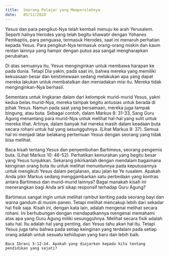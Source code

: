 ```yaml
---
title:  Seorang Pelajar yang Memperolehnya
date:   05/11/2020
---
```


Yesus dan para pengikut-Nya telah kembali menuju ke arah Yerusalem. Seperti halnya Herodes yang telah begitu khawatir dengan Yohanes Pembaptis, para penguasa, termasuk Herodes, saat ini menaruh perhatian kepada Yesus. Para pengikut-Nya termasuk orang-orang miskin dan kaum rentan lainnya yang hampir dengan putus asa sangat mengharapkan perubahan.

Di atas semuanya itu, Yesus menginginkan untuk membawa harapan ke pada dunia. Tetapi Dia yakin, pada saat ini, bahwa mereka yang memiliki kekuasaan besar dan keistimewaan sedang melakukan apa yang dapat mereka lakukan untuk membatalkan dan meniadakan misi itu. Mereka tidak menginginkan-Nya berhasil.

Sementara untuk lingkaran dalam dari kelompok murid-murid Yesus, yakni kedua belas murid-Nya, mereka tampak begitu antusias untuk berada di pihak Yesus. Namun pada saat yang bersamaan, mereka juga tampak bingung, atau buta. Sebagai contoh, dalam Markus 8: 31-33, Sang Guru Agung menantang para murid-Nya untuk melihat hal-hal yang sulit untuk mereka lihat. Artinya, dalam banyak hal mereka masih dalam keadaan buta secara rohani untuk hal yang sesungguhnya. (Lihat Markus 8: 37). Semua hal ini menjadi latar belakang pertemuan Yesus dengan seorang yang tidak bisa melihat. 

Baca kisah tentang Yesus dan penyembuhan Bartimeus, seorang pengemis buta. (Lihat Markus 10: 46-52). Perhatikan kemurahan yang begitu besar yang Yesus tunjukkan. Sekarang pikirkanlah dengan mendalam bagaimana keinginan orang buta itu untuk melihat menuntunnya pada keputusannya untuk mengikuti Yesus dalam perjalanan, atau jalan ke Ye rusalem. Apakah Anda pikir Markus sedang menggambarkan satu perbedaan yang kontras antara Bartimeus dan murid-murid lainnya? Bagai manakah kisah ini menerangkan bagi Anda arti sikap responsif terhadap Guru Agung?

Bartimeus sangat ingin untuk melihat rambut keriting pada seorang bayi dan warna gandum di musim panen. Tetapi melihat mencakup lebih dari sekadar hal fisik saja. Kisah ini, dengan kata lain, adalah mengenai melihat secara rohani. Ini berhubungan dengan mendapatkannya mengenai memahami atas apa yang Guru Agung miliki sesungguhnya. Melihat secara fisik adalah satu hal. Itu adalah hal yang penting, dan Yesus tahu akan hal itu. Tetapi Yesus juga tahu bahwa pada setiap keinginan yang terdalam pada setiap orang adalah untuk sesuatu kehidupan yang baru dan lebih baik. 

`Baca Ibrani 5:12-14. Apakah yang diajarkan kepada kita tentang pendidikan yang sejati?`